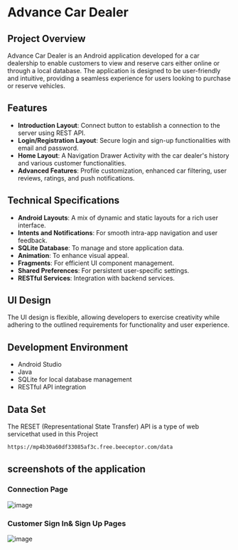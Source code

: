 # Advance Car Dealer
## Project Overview
Advance Car Dealer is an Android application developed for a car dealership to enable customers to view and reserve cars either online or through a local database. The application is designed to be user-friendly and intuitive, providing a seamless experience for users looking to purchase or reserve vehicles.

## Features
- **Introduction Layout**: Connect button to establish a connection to the server using REST API.
- **Login/Registration Layout**: Secure login and sign-up functionalities with email and password.
- **Home Layout**: A Navigation Drawer Activity with the car dealer's history and various customer functionalities.
- **Advanced Features**: Profile customization, enhanced car filtering, user reviews, ratings, and push notifications.

## Technical Specifications
- **Android Layouts**: A mix of dynamic and static layouts for a rich user interface.
- **Intents and Notifications**: For smooth intra-app navigation and user feedback.
- **SQLite Database**: To manage and store application data.
- **Animation**: To enhance visual appeal.
- **Fragments**: For efficient UI component management.
- **Shared Preferences**: For persistent user-specific settings.
- **RESTful Services**: Integration with backend services.

## UI Design
The UI design is flexible, allowing developers to exercise creativity while adhering to the outlined requirements for functionality and user experience.

## Development Environment
- Android Studio
- Java
- SQLite for local database management
- RESTful API integration

## Data Set
The RESET (Representational State Transfer) API is a type of web servicethat used in this Project
```bash
https://mp4b30a60df33085af3c.free.beeceptor.com/data
```
## screenshots of the application
### Connection Page
![image](https://github.com/shereenIbdah/AndroidProjectCarDealer/assets/108181177/c1c47f0e-e377-4bbf-81c3-d2588ce4143c)
### Customer Sign In& Sign Up Pages
![image](https://github.com/shereenIbdah/AndroidProjectCarDealer/assets/108181177/6accdd11-e563-498c-aca6-fb62385ea1c0)







